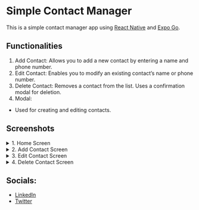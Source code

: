 # Simple Contact Manager
This is a simple contact manager app using [React Native]() and [Expo Go]().

## Functionalities

1. Add Contact: Allows you to add a new contact by entering a name and phone number.
2. Edit Contact: Enables you to modify an existing contact’s name or phone number.
3. Delete Contact: Removes a contact from the list. Uses a confirmation modal for deletion.
4. Modal:
- Used for creating and editing contacts.

## Screenshots

<Details>
<Summary>1. Home Screen</Summary>

  ![image](https://github.com/user-attachments/assets/db711e00-1ea8-40bb-afe0-73a30b25c17d)

</Details>

<Details>
<Summary>2. Add Contact Screen</Summary>

  ![image](https://github.com/user-attachments/assets/e1626619-7bcd-4078-8147-0883ddfb88ba)
</Details>

<Details>
<Summary>3. Edit Contact Screen</Summary>

   ![image](https://github.com/user-attachments/assets/63260b7a-d125-4b05-9401-71fd2769de68)
</Details>
  
<Details>
<Summary>4. Delete Contact Screen</Summary>

  ![image](https://github.com/user-attachments/assets/a5e8bd56-481a-41b8-93f6-aee1ae009652)

</Details>

## Socials:
- [LinkedIn](https://www.linkedin.com/in/jfmartinz/)
- [Twitter](https://x.com/jfmartinz)

